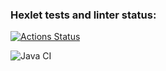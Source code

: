 ### Hexlet tests and linter status:
[![Actions Status](https://github.com/raklovs/java-project-71/workflows/hexlet-check/badge.svg)](https://github.com/raklovs/java-project-71/actions)

![Java CI](https://github.com/raklovs/java-project-71/workflows/Java%20CI/badge.svg)